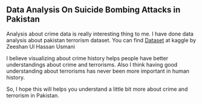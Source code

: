 ## Data Analysis On Suicide Bombing Attacks in Pakistan 

Analysis about crime data is really interesting thing to me. I have done data analysis about pakistan terrorism dataset.
You can find [Dataset](https://www.kaggle.com/zusmani/pakistansuicideattacks) at kaggle by Zeeshan Ul Hassan Usmani

I believe visualizing about crime history helps people have better understandings about crime and terrorisms.
Also I think having good understanding about terrorisms has never been more important in human history.

So, I hope this will helps you understand a little bit more about crime and terrorism in Pakistan.
